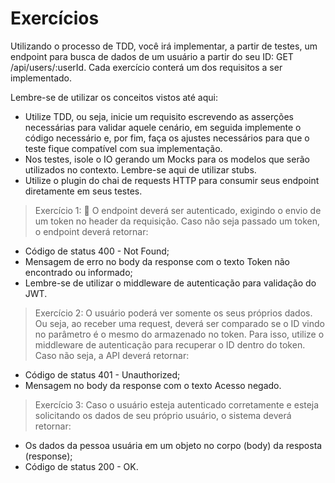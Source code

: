 # Exercícios

Utilizando o processo de TDD, você irá implementar, a partir de testes, um endpoint para busca de dados de um usuário a partir do seu ID: GET /api/users/:userId. Cada exercício conterá um dos requisitos a ser implementado.

Lembre-se de utilizar os conceitos vistos até aqui:
* Utilize TDD, ou seja, inicie um requisito escrevendo as asserções necessárias para validar aquele cenário, em seguida implemente o código necessário e, por fim, faça os ajustes necessários para que o teste fique compatível com sua implementação.
* Nos testes, isole o IO gerando um Mocks para os modelos que serão utilizados no contexto. Lembre-se aqui de utilizar stubs.
* Utilize o plugin do chai de requests HTTP para consumir seus endpoint diretamente em seus testes.

> Exercício 1: 🚀 O endpoint deverá ser autenticado, exigindo o envio de um token no header da requisição. Caso não seja passado um token, o endpoint deverá retornar:

* Código de status 400 - Not Found;
* Mensagem de erro no body da response com o texto Token não encontrado ou informado;
* Lembre-se de utilizar o middleware de autenticação para validação do JWT.

> Exercício 2: O usuário poderá ver somente os seus próprios dados. Ou seja, ao receber uma request, deverá ser comparado se o ID vindo no parâmetro é o mesmo do armazenado no token. Para isso, utilize o middleware de autenticação para recuperar o ID dentro do token. Caso não seja, a API deverá retornar:

* Código de status 401 - Unauthorized;
* Mensagem no body da response com o texto Acesso negado.

> Exercício 3: Caso o usuário esteja autenticado corretamente e esteja solicitando os dados de seu próprio usuário, o sistema deverá retornar:

* Os dados da pessoa usuária em um objeto no corpo (body) da resposta (response);
* Código de status 200 - OK.
